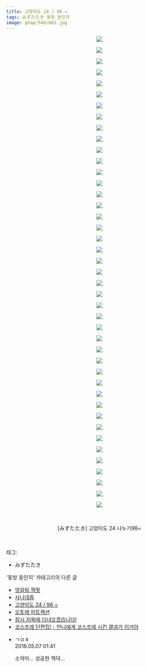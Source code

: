 ```yaml
---
title: 고양이도 24 / 96 =
tags: みずたたき 동방_동인지
image: ghap/548/001.jpg
---
```

<div class="article">
<p style="text-align: center; clear: none; float: none;"><img src="{{ site.nasurl }}/ghap/548/001.jpg"/></p>
<p style="text-align: center; clear: none; float: none;"><img src="{{ site.nasurl }}/ghap/548/002.jpg"/></p>
<p style="text-align: center; clear: none; float: none;"><img src="{{ site.nasurl }}/ghap/548/003.jpg"/></p>
<p style="text-align: center; clear: none; float: none;"><img src="{{ site.nasurl }}/ghap/548/004.jpg"/></p>
<p style="text-align: center; clear: none; float: none;"><img src="{{ site.nasurl }}/ghap/548/005.jpg"/></p>
<p style="text-align: center; clear: none; float: none;"><img src="{{ site.nasurl }}/ghap/548/006.jpg"/></p>
<p style="text-align: center; clear: none; float: none;"><img src="{{ site.nasurl }}/ghap/548/007.jpg"/></p>
<p style="text-align: center; clear: none; float: none;"><img src="{{ site.nasurl }}/ghap/548/008.jpg"/></p>
<p style="text-align: center; clear: none; float: none;"><img src="{{ site.nasurl }}/ghap/548/009.jpg"/></p>
<p style="text-align: center; clear: none; float: none;"><img src="{{ site.nasurl }}/ghap/548/010.jpg"/></p>
<p style="text-align: center; clear: none; float: none;"><img src="{{ site.nasurl }}/ghap/548/011.jpg"/></p>
<p style="text-align: center; clear: none; float: none;"><img src="{{ site.nasurl }}/ghap/548/012.jpg"/></p>
<p style="text-align: center; clear: none; float: none;"><img src="{{ site.nasurl }}/ghap/548/013.jpg"/></p>
<p style="text-align: center; clear: none; float: none;"><img src="{{ site.nasurl }}/ghap/548/014.jpg"/></p>
<p style="text-align: center; clear: none; float: none;"><img src="{{ site.nasurl }}/ghap/548/015.jpg"/></p>
<p style="text-align: center; clear: none; float: none;"><img src="{{ site.nasurl }}/ghap/548/016.jpg"/></p>
<p style="text-align: center; clear: none; float: none;"><img src="{{ site.nasurl }}/ghap/548/017.jpg"/></p>
<p style="text-align: center; clear: none; float: none;"><img src="{{ site.nasurl }}/ghap/548/018.jpg"/></p>
<p style="text-align: center; clear: none; float: none;"><img src="{{ site.nasurl }}/ghap/548/019.jpg"/></p>
<p style="text-align: center; clear: none; float: none;"><img src="{{ site.nasurl }}/ghap/548/020.jpg"/></p>
<p style="text-align: center; clear: none; float: none;"><img src="{{ site.nasurl }}/ghap/548/021.jpg"/></p>
<p style="text-align: center; clear: none; float: none;"><img src="{{ site.nasurl }}/ghap/548/022.jpg"/></p>
<p style="text-align: center; clear: none; float: none;"><img src="{{ site.nasurl }}/ghap/548/023.jpg"/></p>
<p style="text-align: center; clear: none; float: none;"><img src="{{ site.nasurl }}/ghap/548/024.jpg"/></p>
<p style="text-align: center; clear: none; float: none;"><img src="{{ site.nasurl }}/ghap/548/025.jpg"/></p>
<p style="text-align: center; clear: none; float: none;"><img src="{{ site.nasurl }}/ghap/548/026.jpg"/></p>
<p style="text-align: center; clear: none; float: none;"><img src="{{ site.nasurl }}/ghap/548/027.jpg"/></p>
<p style="text-align: center; clear: none; float: none;"><img src="{{ site.nasurl }}/ghap/548/028.jpg"/></p>
<p style="text-align: center; clear: none; float: none;"><img src="{{ site.nasurl }}/ghap/548/029.jpg"/></p>
<p style="text-align: center; clear: none; float: none;"><img src="{{ site.nasurl }}/ghap/548/030.jpg"/></p>
<p style="text-align: center; clear: none; float: none;"><img src="{{ site.nasurl }}/ghap/548/031.jpg"/></p>
<p style="text-align: center; clear: none; float: none;"><img src="{{ site.nasurl }}/ghap/548/032.jpg"/></p>
<p style="text-align: center; clear: none; float: none;"><img src="{{ site.nasurl }}/ghap/548/033.jpg"/></p>
<p style="text-align: center; clear: none; float: none;"><img src="{{ site.nasurl }}/ghap/548/034.jpg"/></p>
<p style="text-align: center; clear: none; float: none;"><img src="{{ site.nasurl }}/ghap/548/035.jpg"/></p>
<p style="text-align: center; clear: none; float: none;"><img src="{{ site.nasurl }}/ghap/548/036.jpg"/></p>
<p style="text-align: center; clear: none; float: none;"><img src="{{ site.nasurl }}/ghap/548/037.jpg"/></p>
<p style="text-align: center; clear: none; float: none;"><img src="{{ site.nasurl }}/ghap/548/038.jpg"/></p>
<p style="text-align: center; clear: none; float: none;"><img src="{{ site.nasurl }}/ghap/548/039.jpg"/></p>
<p style="text-align: center; clear: none; float: none;"><img src="{{ site.nasurl }}/ghap/548/040.jpg"/></p>
<p style="text-align: center; clear: none; float: none;"><img src="{{ site.nasurl }}/ghap/548/041.jpg"/></p>
<p style="text-align: center; clear: none; float: none;"><img src="{{ site.nasurl }}/ghap/548/042.jpg"/></p>
<p style="text-align: center; clear: none; float: none;"><img src="{{ site.nasurl }}/ghap/548/043.jpg"/></p>
<p style="text-align: center; clear: none; float: none;"><br/></p>
<p style="text-align: center; clear: none; float: none;">[みずたたき] 고양이도 24 나누기96=</p>
<p><br/></p>
</div><div class="tagTrail">
<p>태그: </p>
<ul>
<li>みずたたき</li>
</ul>
</div><div class="another">
<p>'동방 동인지' 카테고리의 다른 글</p>
<ul>
<li><a href="/2016-06-25-ghap_550">엇갈림 잭팟</a></li>
<li><a href="/2016-06-25-ghap_549">사나데즘</a></li>
<li><a href="/2016-06-25-ghap_548">고양이도 24 / 96 =</a></li>
<li><a href="/2016-06-25-ghap_547">오토메 어트랙션</a></li>
<li><a href="/2016-06-25-ghap_546">잠시 지옥에 다녀오겠습니다!</a></li>
<li><a href="/2016-06-25-ghap_545">코스프레 단편집! - 언니에게 코스프레 시킨 결과가 이거야</a></li>
</ul>
</div><div class="cb_module cb_fluid">
<div class="cb_wrt cb_profile">
<div class="comment">
<ul>
<li class="cb_thumb_off" id="comment15251592">
<div class="cb_comment_area">
<div class="cb_info_area">
<div class="cb_section">
<span class="cb_nick_name">ㄱㅁㅎ</span>
</div>
<div class="cb_section">
<span class="cb_date">2018.05.07 01:41 </span>
</div>
</div>
<div class="cb_dsc_comment">
<p class="cb_dsc">
											소악마... 성공한 책덕...
										</p>
</div>
</div></li>
</ul>
</div>
</div><!-- commentList close -->
</div>